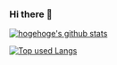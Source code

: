 ### Hi there 👋

<!-- リポジトリステータス -->
[![hogehoge's github stats](https://github-readme-stats.vercel.app/api?username=katasu-git&hide=contribs&count_private=true&show_icons=true&theme=tokyonight)](https://github.com/katasu-git/)

<!-- ソースコード統計 -->
[![Top used Langs](https://github-readme-stats.vercel.app/api/top-langs/?username=katasu-git&layout=compact&theme=tokyonight)](https://github.com/katasu-git/)


<!--
**katasu-git/katasu-git** is a ✨ _special_ ✨ repository because its `README.md` (this file) appears on your GitHub profile.

Here are some ideas to get you started:

- 🔭 I’m currently working on ...
- 🌱 I’m currently learning ...
- 👯 I’m looking to collaborate on ...
- 🤔 I’m looking for help with ...
- 💬 Ask me about ...
- 📫 How to reach me: ...
- 😄 Pronouns: ...
- ⚡ Fun fact: ...
-->

